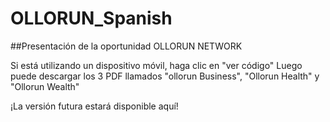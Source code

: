# OLLORUN_Spanish
##Presentación de la oportunidad OLLORUN NETWORK

Si está utilizando un dispositivo móvil, haga clic en "ver código" Luego puede descargar los 3 PDF llamados "ollorun Business", "Ollorun Health" y "Ollorun Wealth"
 
 
 ¡La versión futura estará disponible aquí!
